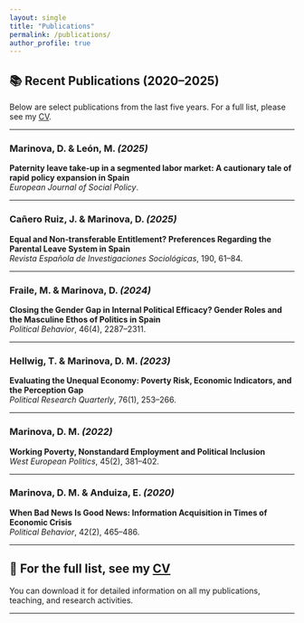 ```yaml
---
layout: single
title: "Publications"
permalink: /publications/
author_profile: true
---
```



## 📚 Recent Publications (2020–2025)

Below are select publications from the last five years. For a full list, please see my [CV](/personal/cv.pdf).

---

### Marinova, D. & León, M. *(2025)*  
**Paternity leave take-up in a segmented labor market: A cautionary tale of rapid policy expansion in Spain**  
*European Journal of Social Policy*.  

---

### Cañero Ruiz, J. & Marinova, D. *(2025)*  
**Equal and Non‑transferable Entitlement? Preferences Regarding the Parental Leave System in Spain**  
*Revista Española de Investigaciones Sociológicas*, 190, 61–84.  
 
---

### Fraile, M. & Marinova, D. *(2024)*  
**Closing the Gender Gap in Internal Political Efficacy? Gender Roles and the Masculine Ethos of Politics in Spain**  
*Political Behavior*, 46(4), 2287–2311.  

---

### Hellwig, T. & Marinova, D. M. *(2023)*  
**Evaluating the Unequal Economy: Poverty Risk, Economic Indicators, and the Perception Gap**  
*Political Research Quarterly*, 76(1), 253–266.  

---

### Marinova, D. M. *(2022)*  
**Working Poverty, Nonstandard Employment and Political Inclusion**  
*West European Politics*, 45(2), 381–402.  

---

### Marinova, D. M. & Anduiza, E. *(2020)*  
**When Bad News Is Good News: Information Acquisition in Times of Economic Crisis**  
*Political Behavior*, 42(2), 465–486.  

---

## 🔗 For the full list, see my [CV](/personal/cv.pdf)

You can download it for detailed information on all my publications, teaching, and research activities.

---
